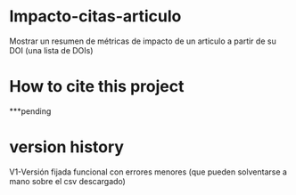 # Impacto-citas-articulo
Mostrar un resumen de métricas de impacto de un articulo a partir de su DOI (una lista de DOIs)

# How to cite this project
***pending
# version history
V1-Versión fijada funcional con errores menores (que pueden solventarse a mano sobre el csv descargado)
